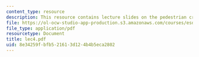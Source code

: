```yaml
---
content_type: resource
description: This resource contains lecture slides on the pedestrian crossing problem.
file: https://ol-ocw-studio-app-production.s3.amazonaws.com/courses/esd-86-models-data-and-inference-for-socio-technical-systems-spring-2007/8e34259fbfb521613d124b4b5eca2802_lec4.pdf
file_type: application/pdf
resourcetype: Document
title: lec4.pdf
uid: 8e34259f-bfb5-2161-3d12-4b4b5eca2802
---
```

